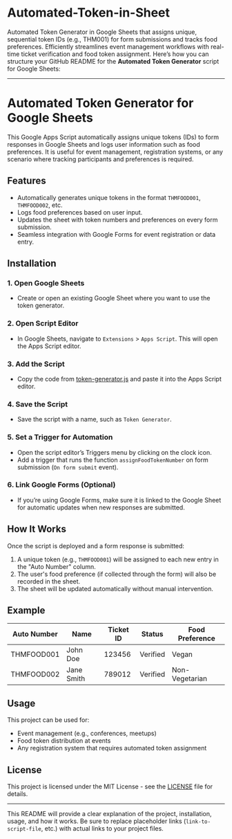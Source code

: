 # Automated-Token-in-Sheet
Automated Token Generator in Google Sheets that assigns unique, sequential token IDs (e.g., THM001) for form submissions and tracks food preferences. Efficiently streamlines event management workflows with real-time ticket verification and food token assignment.
Here’s how you can structure your GitHub README for the **Automated Token Generator** script for Google Sheets:

---

# Automated Token Generator for Google Sheets

This Google Apps Script automatically assigns unique tokens (IDs) to form responses in Google Sheets and logs user information such as food preferences. It is useful for event management, registration systems, or any scenario where tracking participants and preferences is required.

## Features

- Automatically generates unique tokens in the format `THMFOOD001`, `THMFOOD002`, etc.
- Logs food preferences based on user input.
- Updates the sheet with token numbers and preferences on every form submission.
- Seamless integration with Google Forms for event registration or data entry.

## Installation

### 1. Open Google Sheets
- Create or open an existing Google Sheet where you want to use the token generator.

### 2. Open Script Editor
- In Google Sheets, navigate to `Extensions` > `Apps Script`. This will open the Apps Script editor.

### 3. Add the Script
- Copy the code from [token-generator.js](link-to-script-file) and paste it into the Apps Script editor.

### 4. Save the Script
- Save the script with a name, such as `Token Generator`.

### 5. Set a Trigger for Automation
- Open the script editor’s Triggers menu by clicking on the clock icon.
- Add a trigger that runs the function `assignFoodTokenNumber` on form submission (`On form submit` event).

### 6. Link Google Forms (Optional)
- If you’re using Google Forms, make sure it is linked to the Google Sheet for automatic updates when new responses are submitted.

## How It Works

Once the script is deployed and a form response is submitted:
1. A unique token (e.g., `THMFOOD001`) will be assigned to each new entry in the "Auto Number" column.
2. The user's food preference (if collected through the form) will also be recorded in the sheet.
3. The sheet will be updated automatically without manual intervention.

## Example

| Auto Number  | Name            | Ticket ID  | Status    | Food Preference |
|--------------|-----------------|------------|-----------|-----------------|
| THMFOOD001   | John Doe        | 123456     | Verified  | Vegan           |
| THMFOOD002   | Jane Smith      | 789012     | Verified  | Non-Vegetarian  |

## Usage

This project can be used for:
- Event management (e.g., conferences, meetups)
- Food token distribution at events
- Any registration system that requires automated token assignment

## License

This project is licensed under the MIT License - see the [LICENSE](link-to-license-file) file for details.

---

This README will provide a clear explanation of the project, installation, usage, and how it works. Be sure to replace placeholder links (`link-to-script-file`, etc.) with actual links to your project files.
